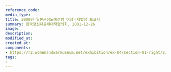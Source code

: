 ```yaml
---
reference_code:
media_type:
title: 2000년 일본군성노예전범 여성국제법정 보고서
summary: 한국정신대문제대책협의회, 2001-12-26 
image:
description:
modified_at:
created_at:
components:
- https://r2.womenandwarmuseum.net/exhibition/ex-04/section-01-right/23_2000년%20일본군성노예전범%20여성국제법정%20보고서.jpg
tags:
-
---
```

